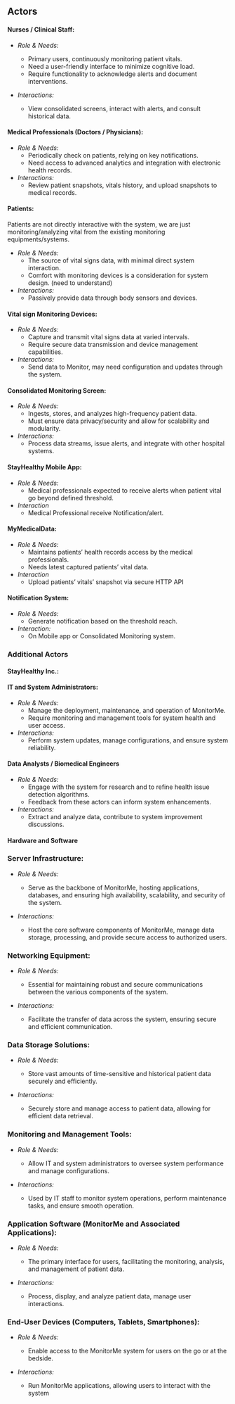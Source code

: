 ## Actors

#### Nurses / Clinical Staff:  
- *Role & Needs:*
  - Primary users, continuously monitoring patient vitals.
  - Need a user-friendly interface to minimize cognitive load.
  - Require functionality to acknowledge alerts and document interventions.

- *Interactions:*
  - View consolidated screens, interact with alerts, and consult historical data.


#### Medical Professionals (Doctors / Physicians):
- *Role & Needs:*
  - Periodically check on patients, relying on key notifications.
  - Need access to advanced analytics and integration with electronic health records.
- *Interactions:*
  - Review patient snapshots, vitals history, and upload snapshots to medical records.

#### Patients: 
Patients are not directly interactive with the system, we are just monitoring/analyzing vital from the existing monitoring equipments/systems.
- *Role & Needs:*
  - The source of vital signs data, with minimal direct system interaction.
  - Comfort with monitoring devices is a consideration for system design. (need to understand)
- *Interactions:*
  - Passively provide data through body sensors and devices.

#### Vital sign Monitoring Devices:
- *Role & Needs:*
  - Capture and transmit vital signs data at varied intervals.
  - Require secure data transmission and device management capabilities.
- *Interactions:*
  - Send data to Monitor, may need configuration and updates through the system.

#### Consolidated Monitoring Screen:
- *Role & Needs:*
  - Ingests, stores, and analyzes high-frequency patient data.
  - Must ensure data privacy/security and allow for scalability and modularity.
- *Interactions:*
  - Process data streams, issue alerts, and integrate with other hospital systems.

#### StayHealthy Mobile App:
- *Role & Needs:*
  - Medical professionals expected to receive alerts when patient vital go beyond defined threshold.
- *Interaction*
  - Medical Professional receive Notification/alert.

#### MyMedicalData:
- *Role & Needs:*
  - Maintains patients’ health records access by the medical professionals.
  - Needs latest captured patients’ vital data.
- *Interaction*
  - Upload patients’ vitals’ snapshot via secure HTTP API 
    

#### Notification System:
- *Role & Needs:*
  - Generate notification based on the threshold reach.
- *Interaction:*
  - On Mobile app or Consolidated Monitoring system.

### Additional Actors

#### StayHealthy Inc.:

#### IT and System Administrators:
- *Role & Needs:*
  - Manage the deployment, maintenance, and operation of MonitorMe.
  - Require monitoring and management tools for system health and user access.
- *Interactions:*
  - Perform system updates, manage configurations, and ensure system reliability.

#### Data Analysts / Biomedical Engineers
- *Role & Needs:*
  - Engage with the system for research and to refine health issue detection algorithms.
  - Feedback from these actors can inform system enhancements.
- *Interactions:*
  - Extract and analyze data, contribute to system improvement discussions.

#### Hardware and Software

### Server Infrastructure:
- *Role & Needs:*
  - Serve as the backbone of MonitorMe, hosting applications, databases, and ensuring high availability, scalability, and security of the system.

- *Interactions:*
  - Host the core software components of MonitorMe, manage data storage, processing, and provide secure access to authorized users.

### Networking Equipment:
- *Role & Needs:*
  - Essential for maintaining robust and secure communications between the various components of the system.

- *Interactions:*
  - Facilitate the transfer of data across the system, ensuring secure and efficient communication.

### Data Storage Solutions:
- *Role & Needs:*
  - Store vast amounts of time-sensitive and historical patient data securely and efficiently.

- *Interactions:*
  - Securely store and manage access to patient data, allowing for efficient data retrieval.

### Monitoring and Management Tools:
- *Role & Needs:*
  - Allow IT and system administrators to oversee system performance and manage configurations.

- *Interactions:*
  - Used by IT staff to monitor system operations, perform maintenance tasks, and ensure smooth operation.

### Application Software (MonitorMe and Associated Applications):
- *Role & Needs:*
  - The primary interface for users, facilitating the monitoring, analysis, and management of patient data.

- *Interactions:*
  - Process, display, and analyze patient data, manage user interactions.

### End-User Devices (Computers, Tablets, Smartphones):
- *Role & Needs:*
  - Enable access to the MonitorMe system for users on the go or at the bedside.

- *Interactions:*
  - Run MonitorMe applications, allowing users to interact with the system
